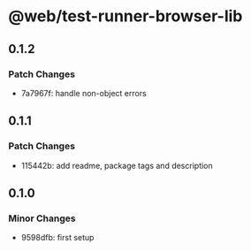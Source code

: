 # @web/test-runner-browser-lib

## 0.1.2

### Patch Changes

- 7a7967f: handle non-object errors

## 0.1.1

### Patch Changes

- 115442b: add readme, package tags and description

## 0.1.0

### Minor Changes

- 9598dfb: first setup
